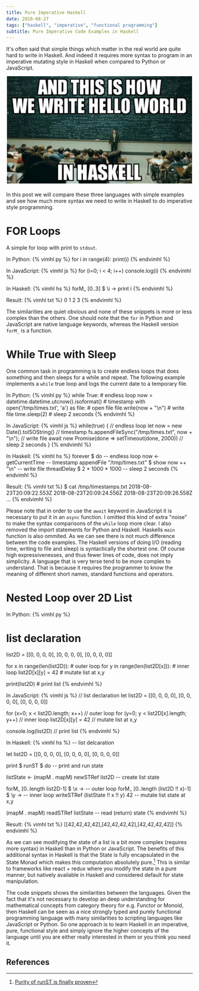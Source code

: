 ```yaml
---
title: Pure Imperative Haskell
date: 2018-08-27
tags: ["haskell", "imperative", "functional programming"]
subtitle: Pure Imperative Code Examples in Haskell
---
```


It's often said that simple things which matter in the real world are quite hard to write in Haskell. And indeed it requires more syntax to program in an imperative mutating style in Haskell when compared to Python or JavaScript.

<center>
<img src="/images/hask-hello.jpg" style="width:500px;">
</center>

In this post we will compare these three languages with simple examples and see how much more syntax we need to write in Haskell to do imperative style programming.

# FOR Loops

A simple for loop with print to `stdout`.

In Python:
{% vimhl py %}
for i in range(4):
    print(i)
{% endvimhl %}

In JavaScript:
{% vimhl js %}
for (i=0; i < 4; i++)
    console.log(i)
{% endvimhl %}

In Haskell:
{% vimhl hs %}
forM_ [0..3] $ \i ->
    print i
{% endvimhl %}

Result:
{% vimhl txt %}
0
1
2
3
{% endvimhl %}

The similarities are quiet obvious and none of these snippets is more or less complex than the others. One should note that the `for` in Python and JavaScript are native language keywords, whereas the Haskell version `forM_` is a function.

# While True with Sleep

One common task in programming is to create endless loops that does something and then sleeps for a while and repeat. The following example implements a `while` true loop and logs the current date to a temporary file.

In Python:
{% vimhl py %}
while True:                                           # endless loop
    now = datetime.datetime.utcnow().isoformat()      # timestamp
    with open('/tmp/times.txt', 'a') as file:         # open file
        file.write(now + "\n")                        # write file
    time.sleep(2)                                     # sleep 2 seconds
{% endvimhl %}

In JavaScript:
{% vimhl js %}
while(true) {                                         // endless loop
    let now = new Date().toISOString()                // timestamp
    fs.appendFileSync("/tmp/times.txt", now + "\n");  // write file
    await new Promise(done => setTimeout(done, 2000)) // sleep 2 seconds
}
{% endvimhl %}

In Haskell:
{% vimhl hs %}
forever $ do                                           -- endless loop
    now <- getCurrentTime                              -- timestamp
    appendFile "/tmp/times.txt" $ show now ++ "\n"     -- write file
    threadDelay $ 2 * 1000 * 1000                      -- sleep 2 seconds
{% endvimhl %}

Result:
{% vimhl txt %}
$ cat /tmp/timestamps.txt
2018-08-23T20:09:22.553Z
2018-08-23T20:09:24.556Z
2018-08-23T20:09:26.558Z
...
{% endvimhl %}

Please note that in order to use the `await` keyword in JavaScript it is necessary to put it in an `async` function. I omitted this kind of extra "noise" to make the syntax comparisons of the `while` loop more clear. I also removed the import statements for Python and Haskell. Haskells `main` function is also ommited. As we can see there is not much difference between the code examples. The Haskell versions of doing I/O (reading time, writing to file and sleep) is syntactically the shortest one. Of course high expressivenesses, and thus fewer lines of code, does not imply simplicity. A language that is very terse tend to be more complex to understand. That is because it requires the programmer to know the meaning of different short names, standard functions and operators.

# Nested Loop over 2D List

In Python:
{% vimhl py %}
# list declaration
list2D = [[0, 0, 0, 0], [0, 0, 0, 0], [0, 0, 0, 0]]

for x in range(len(list2D)):                       # outer loop
    for y in range(len(list2D[x])):                # inner loop
      list2D[x][y] = 42                            # mutate list at x,y

print(list2D)                                      # print list
{% endvimhl %}

In JavaScript:
{% vimhl js %}
// list declaration
let list2D = [[0, 0, 0, 0], [0, 0, 0, 0], [0, 0, 0, 0]]

for (x=0; x < list2D.length; x++)                  // outer loop
   for (y=0; y < list2D[x].length; y++)            // inner loop
        list2D[x][y] = 42                          // mutate list at x,y

console.log(list2D)                                // print list
{% endvimhl %}

In Haskell:
{% vimhl hs %}
-- list delcaration

let list2D = [[0, 0, 0, 0], [0, 0, 0, 0], [0, 0, 0, 0]]

print $ runST $ do                                -- print and run state

  listState <- (mapM . mapM) newSTRef list2D      -- create list state

  forM_ [0..length list2D-1] $ \x ->              -- outer loop
      forM_ [0..length (list2D !! x)-1] $ \y ->   -- inner loop
          writeSTRef (listState !! x !! y) 42     -- mutate list state at x,y

  (mapM . mapM) readSTRef listState               -- read (return) state
{% endvimhl %}

Result:
{% vimhl txt %}
[[42,42,42,42],[42,42,42,42],[42,42,42,42]]
{% endvimhl %}

As we can see modifying the state of a list is a bit more complex (requires more syntax) in Haskell than in Python or JavaScript. The benefits of this additional syntax in Haskell is that the State is fully encapsulated in the State Monad which makes this computation absolutely pure.[^1] This is similar to frameworks like react + redux where you modify the state in a pure manner, but natively available in Haskell and considered default for state manipulation.

The code snippets shows the similarities between the languages. Given the fact that it's not necessary to develop an deep understanding for mathematical concepts from category theory for e.g. Functor or Monoid, then Haskell can be seen as a nice strongly typed and purely functional programming language with many similarities to scripting languages like JavaScript or Python. So one approach is to learn Haskell in an imperative, pure, functional style and simply ignore the higher concepts of the language until you are either really interested in them or you think you need it.

## References
[^1]: [Purity of runST is finally proven](https://www.reddit.com/r/haskell/comments/679jd3/purity_of_runst_is_finally_proven)
